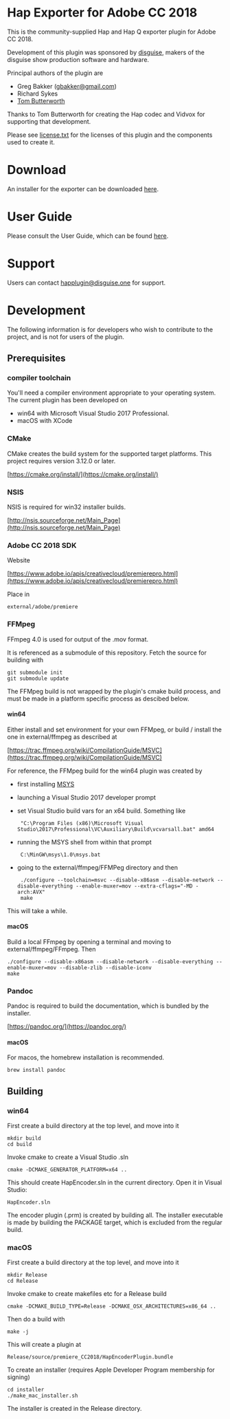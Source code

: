 # Hap Exporter for Adobe CC 2018

This is the community-supplied Hap and Hap Q exporter plugin for Adobe CC 2018.

Development of this plugin was sponsored by [disguise](http://disguise.one), makers of the disguise show production software and hardware.

Principal authors of the plugin are

-  Greg Bakker (gbakker@gmail.com)
-  Richard Sykes
-  [Tom Butterworth](http://kriss.cx/tom)

Thanks to Tom Butterworth for creating the Hap codec and Vidvox for supporting that development.

Please see [license.txt](license.txt) for the licenses of this plugin and the components used to create it.


# Download

An installer for the exporter can be downloaded [here](https://github.com/disguise-one/hap-encoder-adobe-cc/releases).

# User Guide

Please consult the User Guide, which can be found [here](doc/user_guide/README.md).

# Support

Users can contact happlugin@disguise.one for support.

# Development

The following information is for developers who wish to contribute to the project, and is not for users of the plugin.

## Prerequisites

### compiler toolchain

You'll need a compiler environment appropriate to your operating system. The current plugin has been developed on
-  win64 with Microsoft Visual Studio 2017 Professional.
-  macOS with XCode

### CMake

CMake creates the build system for the supported target platforms. This project requires version 3.12.0 or later.

[https://cmake.org/install/](https://cmake.org/install/)

### NSIS

NSIS is required for win32 installer builds.

[http://nsis.sourceforge.net/Main_Page](http://nsis.sourceforge.net/Main_Page)

### Adobe CC 2018 SDK

Website

[https://www.adobe.io/apis/creativecloud/premierepro.html](https://www.adobe.io/apis/creativecloud/premierepro.html)

Place in

    external/adobe/premiere

### FFMpeg

FFmpeg 4.0 is used for output of the .mov format.

It is referenced as a submodule of this repository. Fetch the source for building with

    git submodule init
    git submodule update

The FFMpeg build is not wrapped by the plugin's cmake build process, and must be made in a platform specific process as descibed below.

#### win64

Either install and set environment for your own FFMpeg, or build / install the one in external/ffmpeg as described at

[https://trac.ffmpeg.org/wiki/CompilationGuide/MSVC](https://trac.ffmpeg.org/wiki/CompilationGuide/MSVC)

For reference, the FFMpeg build for the win64 plugin was created by

-  first installing [MSYS](http://www.mingw.org/wiki/msys)

-  launching a Visual Studio 2017 developer prompt
-  set Visual Studio build vars for an x64 build. Something like

        "C:\Program Files (x86)\Microsoft Visual Studio\2017\Professional\VC\Auxiliary\Build\vcvarsall.bat" amd64

-  running the MSYS shell from within that prompt

        C:\MinGW\msys\1.0\msys.bat
 
-  going to the external/ffmpeg/FFMPeg directory and then

        ./configure --toolchain=msvc --disable-x86asm --disable-network --disable-everything --enable-muxer=mov --extra-cflags="-MD -arch:AVX"
        make

This will take a while.

#### macOS

Build a local FFmpeg by opening a terminal and moving to external/ffmpeg/FFmpeg. Then

    ./configure --disable-x86asm --disable-network --disable-everything --enable-muxer=mov --disable-zlib --disable-iconv
    make

### Pandoc

Pandoc is required to build the documentation, which is bundled by the installer.

[https://pandoc.org/](https://pandoc.org/)

#### macOS

For macos, the homebrew installation is recommended.

    brew install pandoc

##  Building

### win64

First create a build directory at the top level, and move into it

    mkdir build
    cd build

Invoke cmake to create a Visual Studio .sln

    cmake -DCMAKE_GENERATOR_PLATFORM=x64 ..

This should create HapEncoder.sln in the current directory. Open it in Visual Studio:

    HapEncoder.sln

The encoder plugin (.prm) is created by building all.
The installer executable is made by building the PACKAGE target, which is excluded from the regular build.

### macOS

First create a build directory at the top level, and move into it

    mkdir Release
    cd Release

Invoke cmake to create makefiles etc for a Release build

    cmake -DCMAKE_BUILD_TYPE=Release -DCMAKE_OSX_ARCHITECTURES=x86_64 ..

Then do a build with

    make -j

This will create a plugin at

    Release/source/premiere_CC2018/HapEncoderPlugin.bundle

To create an installer (requires Apple Developer Program membership for signing)

    cd installer
    ./make_mac_installer.sh

The installer is created in the Release directory.
